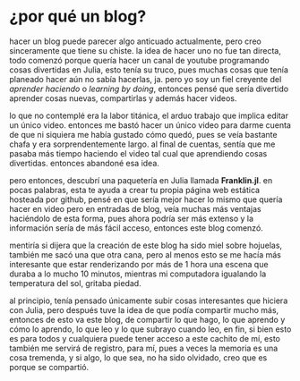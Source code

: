 # ¿por qué un blog?

hacer un blog puede parecer algo anticuado actualmente, pero creo sinceramente que tiene su chiste. la idea de hacer uno no fue tan directa, todo comenzó porque quería hacer un canal de youtube programando cosas divertidas en Julia, esto tenía su truco, pues muchas cosas que tenía planeado hacer aún no sabía hacerlas, ja. pero yo soy un fiel creyente del _aprender haciendo_ o _learning by doing_, entonces pensé que sería divertido aprender cosas nuevas, compartirlas y además hacer videos.

lo que no contemplé era la labor titánica, el arduo trabajo que implica editar un único video. entonces me bastó hacer un único video para darme cuenta de que ni siquiera me había gustado cómo quedó, pues se veía bastante chafa y era sorprendentemente largo. al final de cuentas, sentía que me pasaba más tiempo haciendo el video tal cual que aprendiendo cosas divertidas. entonces abandoné esa idea. 

pero entonces, descubrí una paquetería en Julia llamada **Franklin.jl**. en pocas palabras, esta te ayuda a crear tu propia página web estática hosteada por github, pensé en que sería mejor hacer lo mismo que quería hacer en video pero en entradas de blog, veía muchas más ventajas haciéndolo de esta forma, pues ahora podría ser más extenso y la información sería de más fácil acceso, entonces este blog comenzó. 

mentiría si dijera que la creación de este blog ha sido miel sobre hojuelas, también me sacó una que otra cana, pero al menos esto se me hacía más interesante que estar renderizando por más de 1 hora una escena que duraba a lo mucho 10 minutos, mientras mi computadora igualando la temperatura del sol, gritaba piedad.

al principio, tenía pensado únicamente subir cosas interesantes que hiciera con Julia, pero después tuve la idea de que podía compartir mucho más, entonces de esto va este blog, de compartir lo que hago, lo que aprendo y cómo lo aprendo, lo que leo y lo que subrayo cuando leo, en fin, si bien esto es para todos y cualquiera puede tener acceso a este cachito de mí, esto también me servirá de registro, para mí, pues a veces la memoria es una cosa tremenda, y si algo, lo que sea, no ha sido olvidado, creo que es porque se compartió. 



